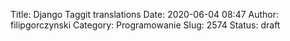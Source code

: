 Title: Django Taggit translations
Date: 2020-06-04 08:47
Author: filipgorczynski
Category: Programowanie
Slug: 2574
Status: draft


